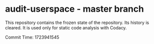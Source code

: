 # audit-userspace - master branch

This repository contains the frozen state of the repository.
Its history is cleared. It is used only for static code
analysis with Codacy.

Commit Time: 1723941545
